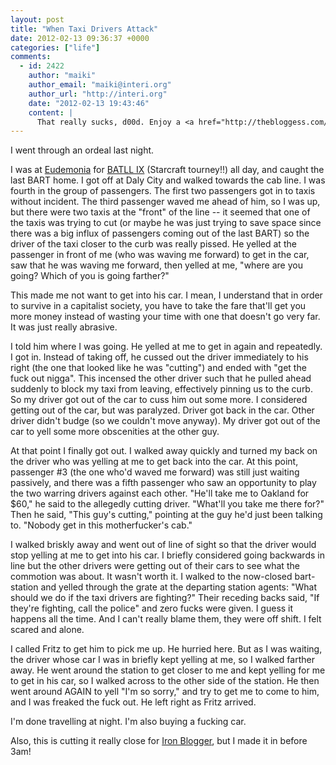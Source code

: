 ```yaml
---
layout: post
title: "When Taxi Drivers Attack"
date: 2012-02-13 09:36:37 +0000
categories: ["life"]
comments:
  - id: 2422
    author: "maiki"
    author_email: "maiki@interi.org"
    author_url: "http://interi.org"
    date: "2012-02-13 19:43:46"
    content: |
      That really sucks, d00d. Enjoy a <a href="http://thebloggess.com/2012/02/her-name-is-juanita-juanita-weasel-unless-you-can-think-of-something-better/" rel="nofollow">weasel</a>.
---
```


I went through an ordeal last night. 

I was at [Eudemonia](http://www.eudemonia.net) for [BATLL IX](http://www.teamliquid.net/forum/viewmessage.php?topic_id=302447) (Starcraft tourney!!) all day, and caught the last BART home. I got off at Daly City and walked towards the cab line. I was fourth in the group of passengers. The first two passengers got in to taxis without incident. The third passenger waved me ahead of him, so I was up, but there were two taxis at the "front" of the line -- it seemed that one of the taxis was trying to cut (or maybe he was just trying to save space since there was a big influx of passengers coming out of the last BART) so the driver of the taxi closer to the curb was really pissed. He yelled at the passenger in front of me (who was waving me forward) to get in the car, saw that he was waving me forward, then yelled at me, "where are you going? Which of you is going farther?" 

This made me not want to get into his car. I mean, I understand that in order to survive in a capitalist society, you have to take the fare that'll get you more money instead of wasting your time with one that doesn't go very far. It was just really abrasive. 

I told him where I was going. He yelled at me to get in again and repeatedly. I got in. Instead of taking off, he cussed out the driver immediately to his right (the one that looked like he was "cutting") and ended with "get the fuck out nigga". This incensed the other driver such that he pulled ahead suddenly to block my taxi from leaving, effectively pinning us to the curb. So my driver got out of the car to cuss him out some more. I considered getting out of the car, but was paralyzed. Driver got back in the car. Other driver didn't budge (so we couldn't move anyway). My driver got out of the car to yell some more obscenities at the other guy. 

At that point I finally got out. I walked away quickly and turned my back on the driver who was yelling at me to get back into the car. At this point, passenger #3 (the one who'd waved me forward) was still just waiting passively, and there was a fifth passenger who saw an opportunity to play the two warring drivers against each other. "He'll take me to Oakland for $60," he said to the allegedly cutting driver. "What'll you take me there for?" Then he said, "This guy's cutting," pointing at the guy he'd just been talking to. "Nobody get in this motherfucker's cab."

I walked briskly away and went out of line of sight so that the driver would stop yelling at me to get into his car. I briefly considered going backwards in line but the other drivers were getting out of their cars to see what the commotion was about. It wasn't worth it. I walked to the now-closed bart-station and yelled through the grate at the departing station agents: "What should we do if the taxi drivers are fighting?" Their receding backs said, "If they're fighting, call the police" and zero fucks were given. I guess it happens all the time. And I can't really blame them, they were off shift. I felt scared and alone. 

I called Fritz to get him to pick me up. He hurried here. But as I was waiting, the driver whose car I was in briefly kept yelling at me, so I walked farther away. He went around the station to get closer to me and kept yelling for me to get in his car, so I walked across to the other side of the station. He then went around AGAIN to yell "I'm so sorry," and try to get me to come to him, and I was freaked the fuck out. He left right as Fritz arrived. 

I'm done travelling at night. I'm also buying a fucking car.

Also, this is cutting it really close for [Iron Blogger](http://iron-blogger-sf.com/), but I made it in before 3am!